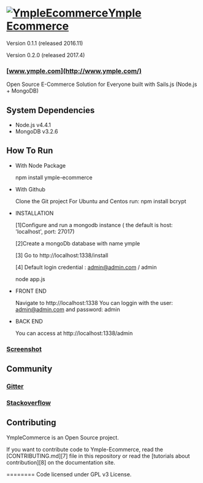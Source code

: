 <h1>
<a href="http://www.ymple.com"><img alt="YmpleEcommerce" src="http://www.ymple.com/img/logo_ymple.png" title="YmpleEcommerce"/>Ymple Ecommerce</a>
</h1>

Version 0.1.1 (released 2016.11)

Version 0.2.0 (released 2017.4)

### [www.ymple.com](http://www.ymple.com/)

Open Source E-Commerce Solution for Everyone built with Sails.js (Node.js + MongoDB)

System Dependencies
--------

* Node.js v4.4.1
* MongoDB v3.2.6

How To Run
--------
- With Node Package

    npm install ymple-ecommerce

- With Github

    Clone the Git project
    For Ubuntu and Centos run: 
    npm install bcrypt


- INSTALLATION

     [1]Configure and run a mongodb instance ( the default is  host: 'localhost', port: 27017)

     [2]Create a mongoDb database with name ymple

     [3] Go to http://localhost:1338/install

     [4] Default login credential : admin@admin.com / admin

     node app.js

- FRONT END

     Navigate to http://localhost:1338
     You can loggin with the user:  admin@admin.com and password: admin

- BACK END

     You can access at http://localhost:1338/admin

### [Screenshot](http://www.ymple.com/screenshot.html)


Community
--------

### [Gitter](https://gitter.im/Ymple)

### [Stackoverflow](http://stackoverflow.com/search?q=ymple)



Contributing
--------

YmpleCommerce is an Open Source project.

If you want to contribute code to Ymple-Ecommerce, read the [CONTRIBUTING.md][7] file in this repository or read the [tutorials about contribution][8] on the documentation site.


========
Code licensed under GPL v3 License.
